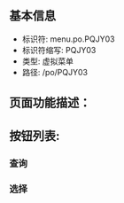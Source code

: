 
## 基本信息

- 标识符: menu.po.PQJY03
- 标识符缩写: PQJY03
- 类型: 虚拟菜单
- 路径: /po/PQJY03

## 页面功能描述：





## 按钮列表:


### 查询



### 选择


